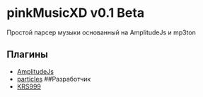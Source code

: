 
# pinkMusicXD v0.1 Beta
Простой парсер музыки основанный на AmplitudeJs и mp3ton
## Плагины
* [AmplitudeJs](https://521dimensions.com/open-source/amplitudejs)
* [particles](https://vincentgarreau.com/particles.js/)
##Разработчик
* [KRS999](https://vk.com/krs999)

